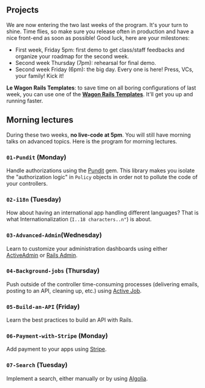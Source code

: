 ## Projects

We are now entering the two last weeks of the program. It's your turn to shine. Time flies, so make sure you release often in production and have a nice front-end
as soon as possible! Good luck, here are your milestones:

- First week, Friday 5pm: first demo to get class/staff feedbacks and organize your roadmap for the second week.
- Second week Thursday (7pm): rehearsal for final demo.
- Second week Friday (6pm): the big day. Every one is here! Press, VCs, your family! Kick it!

**Le Wagon Rails Templates**: to save time on all boring configurations of last week, you can use one of the [**Wagon Rails Templates**](https://github.com/lewagon/rails-templates). It'll get you up and running faster.

## Morning lectures

During these two weeks, **no live-code at 5pm**. You will still have morning talks on advanced topics. Here is the program for morning lectures.

### `01-Pundit` (Monday)
Handle authorizations using the [Pundit](https://github.com/elabs/pundit) gem. This library makes you isolate the "authorization logic" in `Policy` objects in order not to pollute the code of your controllers.

### `02-i18n` (Tuesday)
How about having an international app handling different languages? That is what Internationalization (`I..18 characters..n"`) is about.

### `03-Advanced-Admin`(Wednesday)
Learn to customize your administration dashboards using either [ActiveAdmin](http://activeadmin.info/) or [Rails Admin](https://github.com/sferik/rails_admin).

### `04-Background-jobs` (Thursday)
Push outside of the controller time-consuming processes (delivering emails, posting to an API, cleaning up, etc.) using [Active Job](http://edgeguides.rubyonrails.org/active_job_basics.html).

### `05-Build-an-API` (Friday)
Learn the best practices to build an API with Rails.

### `06-Payment-with-Stripe` (Monday)
Add payment to your apps using [Stripe](https://stripe.com).

### `07-Search` (Tuesday)
Implement a search, either manually or by using [Algolia](https://www.algolia.com/).
